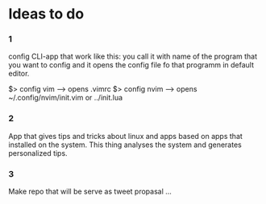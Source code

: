 # Ideas to do

### 1
config CLI-app that work like this: you call it with name of the program that you want to config and it opens the config file fo that programm in default editor.

$> config vim --> opens .vimrc
$> config nvim --> opens ~/.config/nvim/init.vim or ../init.lua

### 2
App that gives tips and tricks about linux and apps based on apps that installed on the system.
This thing analyses the system and generates personalized tips.

### 3
Make repo that will be serve as tweet propasal ...
